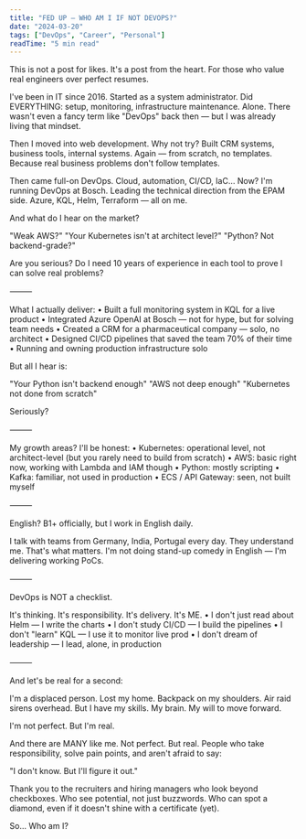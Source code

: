 ```yaml
---
title: "FED UP — WHO AM I IF NOT DEVOPS?"
date: "2024-03-20"
tags: ["DevOps", "Career", "Personal"]
readTime: "5 min read"
---
```


This is not a post for likes.
It's a post from the heart. For those who value real engineers over perfect resumes.

I've been in IT since 2016. Started as a system administrator. Did EVERYTHING: setup, monitoring, infrastructure maintenance. Alone. There wasn't even a fancy term like "DevOps" back then — but I was already living that mindset.

Then I moved into web development. Why not try? Built CRM systems, business tools, internal systems. Again — from scratch, no templates. Because real business problems don't follow templates.

Then came full-on DevOps. Cloud, automation, CI/CD, IaC…
Now? I'm running DevOps at Bosch. Leading the technical direction from the EPAM side. Azure, KQL, Helm, Terraform — all on me.

And what do I hear on the market?

"Weak AWS?"
"Your Kubernetes isn't at architect level?"
"Python? Not backend-grade?"

Are you serious? Do I need 10 years of experience in each tool to prove I can solve real problems?

⸻

What I actually deliver:
 • Built a full monitoring system in KQL for a live product
 • Integrated Azure OpenAI at Bosch — not for hype, but for solving team needs
 • Created a CRM for a pharmaceutical company — solo, no architect
 • Designed CI/CD pipelines that saved the team 70% of their time
 • Running and owning production infrastructure solo

But all I hear is:

"Your Python isn't backend enough"
"AWS not deep enough"
"Kubernetes not done from scratch"

Seriously?

⸻

My growth areas? I'll be honest:
 • Kubernetes: operational level, not architect-level (but you rarely need to build from scratch)
 • AWS: basic right now, working with Lambda and IAM though
 • Python: mostly scripting
 • Kafka: familiar, not used in production
 • ECS / API Gateway: seen, not built myself

⸻

English? B1+ officially, but I work in English daily.

I talk with teams from Germany, India, Portugal every day. They understand me. That's what matters.
I'm not doing stand-up comedy in English — I'm delivering working PoCs.

⸻

DevOps is NOT a checklist.

It's thinking.
It's responsibility.
It's delivery.
It's ME.
 • I don't just read about Helm — I write the charts
 • I don't study CI/CD — I build the pipelines
 • I don't "learn" KQL — I use it to monitor live prod
 • I don't dream of leadership — I lead, alone, in production

⸻

And let's be real for a second:

I'm a displaced person.
Lost my home. Backpack on my shoulders. Air raid sirens overhead.
But I have my skills. My brain. My will to move forward.

I'm not perfect. But I'm real.

And there are MANY like me. Not perfect. But real.
People who take responsibility, solve pain points, and aren't afraid to say:

"I don't know. But I'll figure it out."

Thank you to the recruiters and hiring managers who look beyond checkboxes.
Who see potential, not just buzzwords.
Who can spot a diamond, even if it doesn't shine with a certificate (yet).

So...
Who am I?
